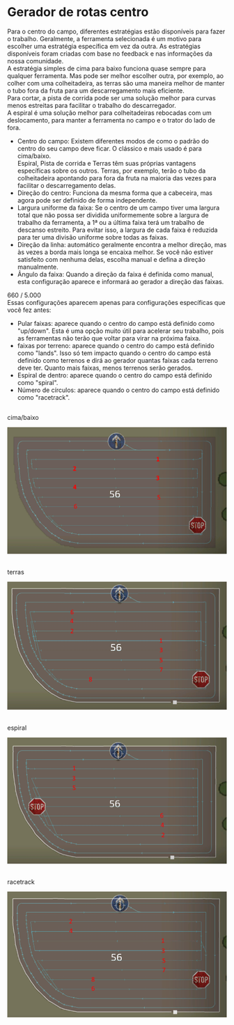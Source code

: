 # Gerador de rotas centro

  
Para o centro do campo, diferentes estratégias estão disponíveis para fazer o trabalho. Geralmente, a ferramenta selecionada é um motivo para escolher uma estratégia específica em vez da outra. As estratégias disponíveis foram criadas com base no feedback e nas informações da nossa comunidade.  
A estratégia simples de cima para baixo funciona quase sempre para qualquer ferramenta. Mas pode ser melhor escolher outra, por exemplo, ao colher com uma colheitadeira, as terras são uma maneira melhor de manter o tubo fora da fruta para um descarregamento mais eficiente.  
Para cortar, a pista de corrida pode ser uma solução melhor para curvas menos estreitas para facilitar o trabalho do descarregador.  
A espiral é uma solução melhor para colheitadeiras rebocadas com um deslocamento, para manter a ferramenta no campo e o trator do lado de fora.  

  
- Centro do campo: Existem diferentes modos de como o padrão do centro do seu campo deve ficar. O clássico e mais usado é para cima/baixo.  
Espiral, Pista de corrida e Terras têm suas próprias vantagens específicas sobre os outros. Terras, por exemplo, terão o tubo da colheitadeira apontando para fora da fruta na maioria das vezes para facilitar o descarregamento delas.  
- Direção do centro: Funciona da mesma forma que a cabeceira, mas agora pode ser definido de forma independente.  
- Largura uniforme da faixa: Se o centro de um campo tiver uma largura total que não possa ser dividida uniformemente sobre a largura de trabalho da ferramenta, a 1ª ou a última faixa terá um trabalho de descanso estreito. Para evitar isso, a largura de cada faixa é reduzida para ter uma divisão uniforme sobre todas as faixas.  
- Direção da linha: automático geralmente encontra a melhor direção, mas às vezes a borda mais longa se encaixa melhor. Se você não estiver satisfeito com nenhuma delas, escolha manual e defina a direção manualmente.  
- Ângulo da faixa: Quando a direção da faixa é definida como manual, esta configuração aparece e informará ao gerador a direção das faixas.  
  
  
660 / 5.000  
Essas configurações aparecem apenas para configurações específicas que você fez antes:  
- Pular faixas: aparece quando o centro do campo está definido como "up/down". Esta é uma opção muito útil para acelerar seu trabalho, pois as ferramentas não terão que voltar para virar na próxima faixa.  
- faixas por terreno: aparece quando o centro do campo está definido como "lands". Isso só tem impacto quando o centro do campo está definido como terrenos e dirá ao gerador quantas faixas cada terreno deve ter. Quanto mais faixas, menos terrenos serão gerados.  
- Espiral de dentro: aparece quando o centro do campo está definido como "spiral".  
- Número de círculos: aparece quando o centro do campo está definido como "racetrack".  

## 
cima/baixo

![Image](../assets/images/updown_0_0_1024_591.png)

## 
terras

![Image](../assets/images/lands_0_0_1024_599.png)

## 
espiral

![Image](../assets/images/spiral_0_0_1024_590.png)

## 
racetrack

![Image](../assets/images/racetrack_0_0_1024_589.png)

